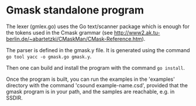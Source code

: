 Gmask standalone program
========

The lexer (gmlex.go) uses the Go text/scanner package which is enough for the
tokens used in the Cmask grammar
(see http://www2.ak.tu-berlin.de/~abartetzki/CMaskMan/CMask-Reference.htm).

The parser is defined in the gmask.y file. It is generated using the command
`go tool yacc -o gmask.go gmask.y`.

Then one can build and install the program with the command `go install`.

Once the program is built, you can run the examples in the 'examples' directory with the command 'csound example-name.csd', provided that the gmask program is in your path, and the samples are reachable, e.g. in SSDIR.
